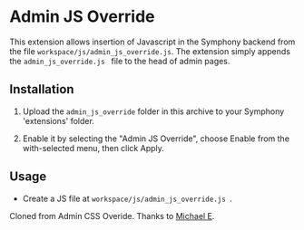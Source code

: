 # Admin JS Override

This extension allows insertion of Javascript in the Symphony backend from the file
`workspace/js/admin_js_override.js`. The extension simply appends the
`admin_js_override.js ` file to the head of admin pages.


## Installation

1. Upload the `admin_js_override` folder in this archive to your Symphony 
   'extensions' folder.

2. Enable it by selecting the "Admin JS Override", choose Enable from the 
   with-selected menu, then click Apply.


## Usage

- Create a JS file at `workspace/js/admin_js_override.js `.

Cloned from Admin CSS Overide. Thanks to [Michael E](https://github.com/michael-e).
